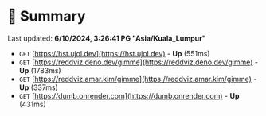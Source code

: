 # 📖 Summary
Last updated: **6/10/2024, 3:26:41 PG "Asia/Kuala_Lumpur"**

- `GET` [https://hst.ujol.dev](https://hst.ujol.dev) - **Up** (551ms)
- `GET` [https://reddviz.deno.dev/gimme](https://reddviz.deno.dev/gimme) - **Up** (1783ms)
- `GET` [https://reddviz.amar.kim/gimme](https://reddviz.amar.kim/gimme) - **Up** (337ms)
- `GET` [https://dumb.onrender.com](https://dumb.onrender.com) - **Up** (431ms)
